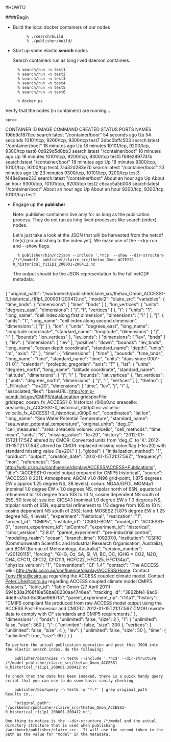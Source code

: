 #HOWTO

####Begin

* Build the local docker containers of our nodes

			% ./search/build
	 		% ./publisher/build/

* Start up some elastic __search__ nodes
	
	Search containers run as long lived daemon containers.
	
		% search/run -n test1
		% search/run -n test2
		% search/run -n test3
		% search/run -n test4
		% search/run -n test5
		% search/run -n test6
		
		% docker ps
Verify that the nodes (in containers) are running....

	<pre>
CONTAINER ID        IMAGE               COMMAND             CREATED             STATUS              PORTS                           NAMES
196b9c1870cc        search:latest       "/container/boot"   54 seconds ago      Up 54 seconds       10101/tcp, 9200/tcp, 9300/tcp   test7
3dbc0bffc503        search:latest       "/container/boot"   18 minutes ago      Up 18 minutes       10101/tcp, 9200/tcp, 9300/tcp   test6
0d829d5d0bb3        search:latest       "/container/boot"   18 minutes ago      Up 18 minutes       10101/tcp, 9200/tcp, 9300/tcp   test5
f68e2897741b        search:latest       "/container/boot"   18 minutes ago      Up 18 minutes       9300/tcp, 10101/tcp, 9200/tcp   test4
7aa32d283e7b        search:latest       "/container/boot"   23 minutes ago      Up 23 minutes       9300/tcp, 10101/tcp, 9200/tcp   test3
f448e9aee233        search:latest       "/container/boot"   About an hour ago   Up About an hour    9300/tcp, 10101/tcp, 9200/tcp   test2
c6cac5a5b008        search:latest       "/container/boot"   About an hour ago   Up About an hour    9200/tcp, 9300/tcp, 10101/tcp   test1
</pre>		
	
* Engage up the __publisher__

	Note: publisher containers live only for as long as the publication process.  They do not run as long lived processes like search (index) nodes.
	
	Let's just take a look at the JSON that will be harvested from the netcdf file(s) [no publishing to the index yet].  We make use of the --dry-run and --show flags.
	
		% publisher/bin/nc2json --include '.*nc$' --show --dir-structure /*/*/model2  publisher/claire_src/thetao_Omon_ACCESS1-0_historical_r1i1p1_200001-200412.nc
		
	The output should be the JSON representation fo the full netCDF metadata:

	<pre>
{
  "original_path": "/workbench/publisher/claire_src/thetao_Omon_ACCESS1-0_historical_r1i1p1_200001-200412.nc",
  "model2": "claire_src",
  "variables": {
    "time_bnds": {
      "dimensions": [
        "time",
        "bnds"
      ]
    },
    "lon_vertices": {
      "units": "degrees_east",
      "dimensions": [
        "j",
        "i",
        "vertices"
      ]
    },
    "i": {
      "units": "1",
      "long_name": "cell index along first dimension",
      "dimensions": [
        "i"
      ]
    },
    "j": {
      "units": "1",
      "long_name": "cell index along second dimension",
      "dimensions": [
        "j"
      ]
    },
    "lon": {
      "units": "degrees_east",
      "long_name": "longitude coordinate",
      "standard_name": "longitude",
      "dimensions": [
        "j",
        "i"
      ],
      "bounds": "lon_vertices"
    },
    "lev_bnds": {
      "dimensions": [
        "lev",
        "bnds"
      ]
    },
    "lev": {
      "dimensions": [
        "lev"
      ],
      "positive": "down",
      "bounds": "lev_bnds",
      "long_name": "ocean depth coordinate",
      "standard_name": "depth",
      "units": "m",
      "axis": "Z"
    },
    "time": {
      "dimensions": [
        "time"
      ],
      "bounds": "time_bnds",
      "long_name": "time",
      "standard_name": "time",
      "units": "days since 0001-01-01",
      "calendar": "proleptic_gregorian",
      "axis": "T"
    },
    "lat": {
      "units": "degrees_north",
      "long_name": "latitude coordinate",
      "standard_name": "latitude",
      "dimensions": [
        "j",
        "i"
      ],
      "bounds": "lat_vertices"
    },
    "lat_vertices": {
      "units": "degrees_north",
      "dimensions": [
        "j",
        "i",
        "vertices"
      ]
    },
    "thetao": {
      "_FillValue": "1e+20",
      "dimensions": [
        "time",
        "lev",
        "j",
        "i"
      ],
      "associated_files": "baseURL: http://cmip-pcmdi.llnl.gov/CMIP5/dataLocation gridspecFile: gridspec_ocean_fx_ACCESS1-0_historical_r0i0p0.nc areacello: areacello_fx_ACCESS1-0_historical_r0i0p0.nc volcello: volcello_fx_ACCESS1-0_historical_r0i0p0.nc",
      "coordinates": "lat lon",
      "long_name": "Sea Water Potential Temperature",
      "standard_name": "sea_water_potential_temperature",
      "original_units": "deg_C",
      "cell_measures": "area: areacello volume: volcello",
      "cell_methods": "time: mean",
      "units": "K",
      "missing_value": "1e+20",
      "history": "2012-01-15T21:17:54Z altered by CMOR: Converted units from 'deg_C' to 'K'. 2012-01-15T21:17:54Z altered by CMOR: replaced missing value flag (-1e+20) with standard missing value (1e+20)."
    }
  },
  "global": {
    "initialization_method": "1",
    "product": "output",
    "creation_date": "2012-01-15T21:17:56Z",
    "frequency": "mon",
    "references": "See http://wiki.csiro.au/confluence/display/ACCESS/ACCESS+Publications",
    "title": "ACCESS1-0 model output prepared for CMIP5 historical",
    "source": "ACCESS1-0 2011. Atmosphere: AGCM v1.0 (N96 grid-point, 1.875 degrees EW x approx 1.25 degree NS, 38 levels); ocean: NOAA/GFDL MOM4p1 (nominal 1.0 degree EW x 1.0 degrees NS, tripolar north of 65N, equatorial refinement to 1/3 degree from 10S to 10 N, cosine dependent NS south of 25S, 50 levels); sea ice: CICE4.1 (nominal 1.0 degree EW x 1.0 degrees NS, tripolar north of 65N, equatorial refinement to 1/3 degree from 10S to 10 N, cosine dependent NS south of 25S); land: MOSES2 (1.875 degree EW x 1.25 degree NS, 4 levels",
    "experiment": "historical",
    "realization": "1",
    "project_id": "CMIP5",
    "institute_id": "CSIRO-BOM",
    "model_id": "ACCESS1-0",
    "parent_experiment_id": "piControl",
    "experiment_id": "historical",
    "cmor_version": "2.8.0",
    "parent_experiment": "pre-industrial control",
    "modeling_realm": "ocean",
    "branch_time": 109207.0,
    "institution": "CSIRO (Commonwealth Scientific and Industrial Research Organisation, Australia), and BOM (Bureau of Meteorology, Australia)",
    "version_number": "v20120115",
    "forcing": "GHG, Oz, SA, Sl, Vl, BC, OC, (GHG = CO2, N2O, CH4, CFC11, CFC12, CFC113, HCFC22, HFC125, HFC134a)",
    "physics_version": "1",
    "Conventions": "CF-1.4",
    "contact": "The ACCESS wiki: http://wiki.csiro.au/confluence/display/ACCESS/Home. Contact Tony.Hirst@csiro.au regarding the ACCESS coupled climate model. Contact Peter.Uhe@csiro.au regarding ACCESS coupled climate model CMIP5 datasets.",
    "table_id": "Table Omon (27 April 2011) 694b38a3f68f18e58ba80230aa4746ea",
    "tracking_id": "3862bfe1-9ac6-4de9-a7bd-8c36ae9697f5",
    "parent_experiment_rip": "r1i1p1",
    "history": "CMIP5 compliant file produced from raw ACCESS model output using the ACCESS Post-Processor and CMOR2. 2012-01-15T21:17:56Z CMOR rewrote data to comply with CF standards and CMIP5 requirements."
  },
  "dimensions": {
    "bnds": {
      "unlimited": false,
      "size": 2
    },
    "i": {
      "unlimited": false,
      "size": 360
    },
    "j": {
      "unlimited": false,
      "size": 300
    },
    "vertices": {
      "unlimited": false,
      "size": 4
    },
    "lev": {
      "unlimited": false,
      "size": 50
    },
    "time": {
      "unlimited": true,
      "size": 60
    }
  }
}
</pre>
	
	To perform the actual publication operation and post this JSON into the elastic search index, do the following:
	
		publisher/bin/nc2es -n test6 --include '.*nc$' --dir-structure /*/model publisher/claire_src/thetao_Omon_ACCESS1-0_historical_r1i1p1_200001-200412.nc
		
	To check that the data has been indexed, there is a quick handy query script that you can use to do some basic sanity checking
	
		publisher/bin/query -n test6 -q '*:*' | grep original_path
	Results in...
	
		"original_path": "/workbench/publisher/claire_src/thetao_Omon_ACCESS1-0_historical_r1i1p1_200001-200412.nc",
		
	One thing to notice is the --dir-structure /*/model and the actual directory structure that is used when publishing /workbench/publisher/claire_src.  It will use the second token in the path as the value for "model" in the metadata.